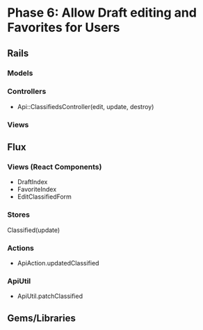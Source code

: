 # Phase 6: Allow Draft editing and Favorites for Users

## Rails
### Models
### Controllers
* Api::ClassifiedsController(edit, update, destroy)

### Views
## Flux
### Views (React Components)
* DraftIndex
* FavoriteIndex
* EditClassifiedForm
### Stores
Classified(update)
### Actions
* ApiAction.updatedClassified
### ApiUtil
* ApiUtil.patchClassified
## Gems/Libraries
